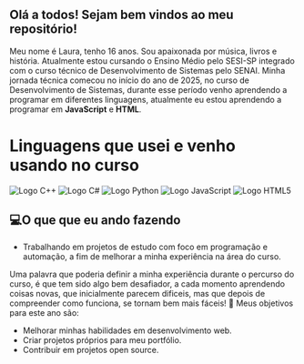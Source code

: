 ## Olá a todos! Sejam bem vindos ao meu repositório!

Meu nome é Laura, tenho 16 anos. 
Sou apaixonada por música, livros e história. 
Atualmente estou cursando o Ensino Médio pelo SESI-SP integrado com o curso técnico de Desenvolvimento de Sistemas pelo SENAI.
Minha jornada técnica comecou no início do ano de 2025, no curso de Desenvolvimento de Sistemas, durante esse período venho aprendendo a programar em diferentes linguagens, atualmente eu estou aprendendo a programar em **JavaScript** e **HTML**. 


# Linguagens que usei e venho usando no curso
![Logo C++](images/ISO_C++_Logo.svg.png)
![Logo C#](images/C_Sharp_Logo_2023.svg.png)
![Logo Python](images/Python-logo-notext.svg.png)
![Logo JavaScript](images/logotipo-do-javascript-136765881.webp)
![Logo HTML5](images/HTML-5-Badge-Logo.png)

## :computer:O que que eu ando fazendo
- Trabalhando em projetos de estudo com foco em programação e automação, a fim de melhorar a minha experiência na área do curso.

Uma palavra que poderia definir a minha experiência durante o percurso do curso, é que tem sido algo bem desafiador, a cada momento aprendendo coisas novas, que inicialmente parecem dificeis, mas que depois de compreender como funciona, se tornam bem mais fáceis!
🎯 Meus objetivos para este ano são:  
- Melhorar minhas habilidades em desenvolvimento web.  
- Criar projetos próprios para meu portfólio.  
- Contribuir em projetos open source.  
